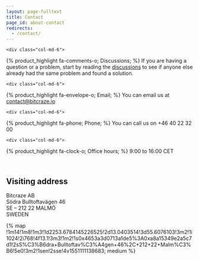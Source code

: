 ```yaml
---
layout: page-fulltext
title: Contact
page_id: about-contact
redirects:
  - /contact/
---
```


<div class="row">

    <div class="col-md-6">
{% product_highlight
fa-comments-o;
Discussions;
%}
If you are having a question or a problem, start by reading the <a href="https://discussions.bitcraze.io">discussions</a> to see if anyone else already had the same problem and found a solution.
    </div>

    <div class="col-md-6">
{% product_highlight
fa-envelope-o;
Email;
%}
You can email us at <a href="mailto:contact@bitcraze.io">contact@bitcraze.io</a>
    </div>

</div>
<div class="row">

    <div class="col-md-6">
{% product_highlight
fa-phone;
Phone;
%}
You can call us on +46 40 22 32 00
    </div>

    <div class="col-md-6">
{% product_highlight
fa-clock-o;
Office hours;
%}
9:00 to 16:00 CET
    </div>
</div>

<br>

## Visiting address

Bitcraze AB<br>
Södra Bulltoftavägen 46<br>
SE &#8211; 212 22 MALMÖ<br>
SWEDEN

{% map !1m14!1m8!1m3!1d2253.6784145226525!2d13.0403514!3d55.6076103!3m2!1i1024!2i768!4f13.1!3m3!1m2!1s0x4653a3d0713a1de5%3A0xa8a15349e2a5c7d1!2sS%C3%B6dra+Bulltoftav%C3%A4gen+46%2C+212+22+Malm%C3%B6!5e0!3m2!1sen!2sse!4v1551111138683; medium %}
